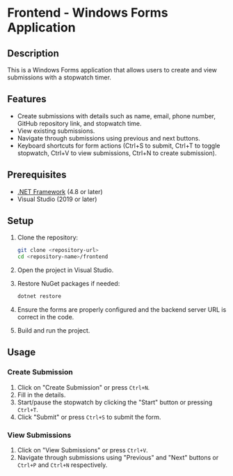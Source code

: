 

# Frontend - Windows Forms Application

## Description
This is a Windows Forms application that allows users to create and view submissions with a stopwatch timer.

## Features
- Create submissions with details such as name, email, phone number, GitHub repository link, and stopwatch time.
- View existing submissions.
- Navigate through submissions using previous and next buttons.
- Keyboard shortcuts for form actions (Ctrl+S to submit, Ctrl+T to toggle stopwatch, Ctrl+V to view submissions, Ctrl+N to create submission).

## Prerequisites
- [.NET Framework](https://dotnet.microsoft.com/download/dotnet-framework) (4.8 or later)
- Visual Studio (2019 or later)

## Setup

1. Clone the repository:
    ```sh
    git clone <repository-url>
    cd <repository-name>/frontend
    ```

2. Open the project in Visual Studio.

3. Restore NuGet packages if needed:
    ```sh
    dotnet restore
    ```

4. Ensure the forms are properly configured and the backend server URL is correct in the code.

5. Build and run the project.

## Usage

### Create Submission
1. Click on "Create Submission" or press `Ctrl+N`.
2. Fill in the details.
3. Start/pause the stopwatch by clicking the "Start" button or pressing `Ctrl+T`.
4. Click "Submit" or press `Ctrl+S` to submit the form.

### View Submissions
1. Click on "View Submissions" or press `Ctrl+V`.
2. Navigate through submissions using "Previous" and "Next" buttons or `Ctrl+P` and `Ctrl+N` respectively.


